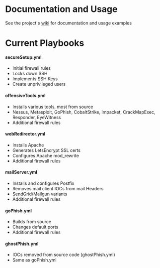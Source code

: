 # Documentation and Usage
See the project's [wiki](https://github.com/scottgoetz/ansible/wiki) for documentation and usage examples

# Current Playbooks
#### secureSetup.yml
  * Initial firewall rules
  * Locks down SSH
  * Implements SSH Keys
  * Create unprivileged users
#### offensiveTools.yml
  * Installs various tools, most from source
  * Nessus, Metasploit, GoPhish, CobaltStrike, Impacket, CrackMapExec, Responder, EyeWitness
  * Additional firewall rules
#### webRedirector.yml 
  * Installs Apache
  * Generates LetsEncrypt SSL certs
  * Configures Apache mod_rewrite
  * Additional firewall rules
#### mailServer.yml
  * Installs and configures Postfix
  * Removes mail client IOCs from mail Headers
  * SendGrid/Mailgun variants
  * Additional firewall rules
#### goPhish.yml
  * Builds from source
  * Changes default ports
  * Additional firewall rules
#### ghostPhish.yml
  * IOCs removed from source code (ghostPhish.yml)
  * Same as goPhish.yml
